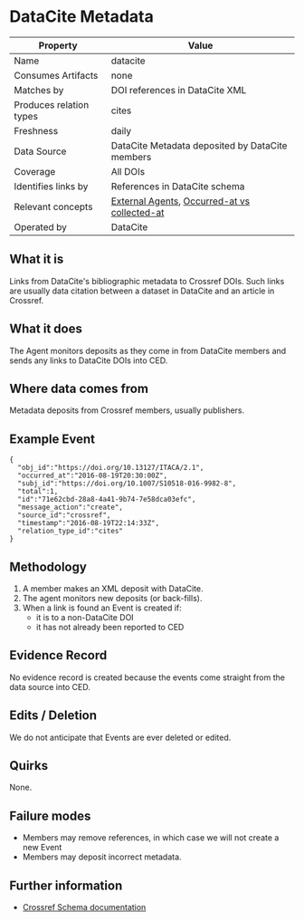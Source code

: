 # DataCite Metadata

| Property                  | Value          |
|---------------------------|----------------|
| Name                      | datacite |
| Consumes Artifacts        | none |
| Matches by                | DOI references in DataCite XML |
| Produces relation types   | cites |
| Freshness                 | daily |
| Data Source               | DataCite Metadata deposited by DataCite members |
| Coverage                  | All DOIs |
| Identifies links by       | References in DataCite schema |
| Relevant concepts         | [External Agents](#contept-external-agent), [Occurred-at vs collected-at](concepts#concept-timescales) |
| Operated by               | DataCite |

## What it is

Links from DataCite's bibliographic metadata to Crossref DOIs. Such links are usually data citation between a dataset in DataCite and an article in Crossref.

## What it does

The Agent monitors deposits as they come in from DataCite members and sends any links to DataCite DOIs into CED.

## Where data comes from

Metadata deposits from Crossref members, usually publishers.

## Example Event

    {
      "obj_id":"https://doi.org/10.13127/ITACA/2.1",
      "occurred_at":"2016-08-19T20:30:00Z",
      "subj_id":"https://doi.org/10.1007/S10518-016-9982-8",
      "total":1,
      "id":"71e62cbd-28a8-4a41-9b74-7e58dca03efc",
      "message_action":"create",
      "source_id":"crossref",
      "timestamp":"2016-08-19T22:14:33Z",
      "relation_type_id":"cites"
    }

## Methodology

1. A member makes an XML deposit with DataCite.
2. The agent monitors new deposits (or back-fills).
3. When a link is found an Event is created if:
    - it is to a non-DataCite DOI
    - it has not already been reported to CED

## Evidence Record

No evidence record is created because the events come straight from the data source into CED.

## Edits / Deletion

We do not anticipate that Events are ever deleted or edited.

## Quirks

None.

## Failure modes

 - Members may remove references, in which case we will not create a new Event
 - Members may deposit incorrect metadata.

## Further information

 - [Crossref Schema documentation](https://support.crossref.org/hc/en-us/categories/201744683-Metadata-and-Schema)
